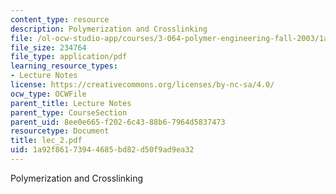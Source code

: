 ```yaml
---
content_type: resource
description: Polymerization and Crosslinking
file: /ol-ocw-studio-app/courses/3-064-polymer-engineering-fall-2003/1a92f86173944685bd82d50f9ad9ea32_lec_2.pdf
file_size: 234764
file_type: application/pdf
learning_resource_types:
- Lecture Notes
license: https://creativecommons.org/licenses/by-nc-sa/4.0/
ocw_type: OCWFile
parent_title: Lecture Notes
parent_type: CourseSection
parent_uid: 8ee0e665-f202-6c43-88b6-7964d5837473
resourcetype: Document
title: lec_2.pdf
uid: 1a92f861-7394-4685-bd82-d50f9ad9ea32
---
```

Polymerization and Crosslinking